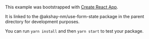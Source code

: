 This example was bootstrapped with [Create React App](https://github.com/facebook/create-react-app).

It is linked to the @akshay-nm/use-form-state package in the parent directory for development purposes.

You can run `yarn install` and then `yarn start` to test your package.
